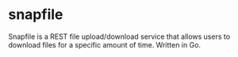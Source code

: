 # snapfile
Snapfile is a REST file upload/download service that allows users to download files for a specific amount of time. Written in Go.
